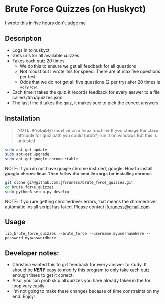 # Brute Force Quizzes (on Huskyct)

I wrote this in five hours don't judge me

## Description
* Logs in to huskyct
* Gets urls for all available quizzes
* Takes each quiz 20 times
  * We do this to ensure we get all feedback for all questions
  * Not robust but I wrote this for speed. There are at max five questions per test
  * Odds that we do not get all five questions (2 per try) after 20 times is very low.
* Each time it takes the quiz, it records feedback for every answer to a file called /tmp/quizzes.json
* The last time it takes the quiz, it makes sure to pick the correct answers

## Installation

> NOTE: (Probably) must be on a linux machine
> If you change the class attribute for quiz path you could (prob?) run it on windows
> But this is untested

```bash
sudo apt-get update
sudo apt-get upgrade
sudo apt-get google-chrome-stable
```
NOTE: if you do not have google chrome installed, google: How to install google chrome linux
Then follow the cmd line args for installing chrome.

```bash
git clone git@github.com:jfuruness/brute_force_quizzes.git
cd brute_force_quizzes
sudo python3 setup.py develop
```
NOTE: if you are getting chromedriver errors, that means the chromedriver automatic install script has failed. Please contact jfuruness@gmail.com
## Usage
```
lib_brute_force_quizzes --brute_force --username myusernamehere --password mypasswordhere
```

## Developer notes:
* Christina wanted this to get feedback for every answer to study. It should be ***VERY*** easy to modify this program to only take each quiz enough times to get it correct.
* Also, you can prob skip all quizzes you have already taken in the for loop very easily
* I'm not going to make these changes because of time constraints on my end. Enjoy!
